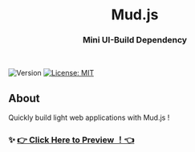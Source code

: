 <h1 align="center"> Mud.js </h1>
<h3 align="center"> Mini UI-Build Dependency </h3>
<br/>
<p>
  <img alt="Version" src="https://img.shields.io/badge/version-0.0.1-blue.svg?cacheSeconds=2592000" />
  <a href="#" target="_blank">
    <img alt="License: MIT" src="https://img.shields.io/badge/License-MIT-yellow.svg" />
  </a>
</p>



## About
Quickly build light web applications with Mud.js !


### ✨ [👉 Click Here to Preview ！👈](https://coderserio.github.io/Mud.js/demo/index.html)

